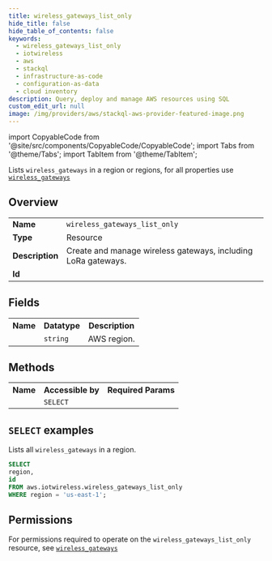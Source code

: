 ```yaml
---
title: wireless_gateways_list_only
hide_title: false
hide_table_of_contents: false
keywords:
  - wireless_gateways_list_only
  - iotwireless
  - aws
  - stackql
  - infrastructure-as-code
  - configuration-as-data
  - cloud inventory
description: Query, deploy and manage AWS resources using SQL
custom_edit_url: null
image: /img/providers/aws/stackql-aws-provider-featured-image.png
---
```


import CopyableCode from '@site/src/components/CopyableCode/CopyableCode';
import Tabs from '@theme/Tabs';
import TabItem from '@theme/TabItem';

Lists <code>wireless_gateways</code> in a region or regions, for all properties use <a href="/providers/aws/serviceName/wireless_gateways/"><code>wireless_gateways</code></a>

## Overview
<table><tbody>
<tr><td><b>Name</b></td><td><code>wireless_gateways_list_only</code></td></tr>
<tr><td><b>Type</b></td><td>Resource</td></tr>
<tr><td><b>Description</b></td><td>Create and manage wireless gateways, including LoRa gateways.</td></tr>
<tr><td><b>Id</b></td><td><CopyableCode code="aws.iotwireless.wireless_gateways_list_only" /></td></tr>
</tbody></table>

## Fields
<table><tbody><tr><th>Name</th><th>Datatype</th><th>Description</th></tr><tr><td><CopyableCode code="region" /></td><td><code>string</code></td><td>AWS region.</td></tr>
</tbody></table>

## Methods

<table><tbody>
  <tr>
    <th>Name</th>
    <th>Accessible by</th>
    <th>Required Params</th>
  </tr>
  <tr>
    <td><CopyableCode code="list_resources" /></td>
    <td><code>SELECT</code></td>
    <td><CopyableCode code="region" /></td>
  </tr>
</tbody></table>

## `SELECT` examples
Lists all <code>wireless_gateways</code> in a region.
```sql
SELECT
region,
id
FROM aws.iotwireless.wireless_gateways_list_only
WHERE region = 'us-east-1';
```


## Permissions

For permissions required to operate on the <code>wireless_gateways_list_only</code> resource, see <a href="/providers/aws/iotwireless/wireless_gateways/#permissions"><code>wireless_gateways</code></a>

